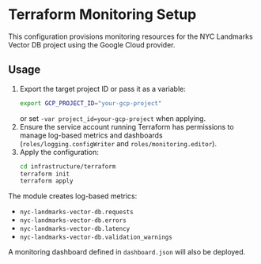 # Terraform Monitoring Setup

This configuration provisions monitoring resources for the NYC Landmarks Vector DB project using the Google Cloud provider.

## Usage

1. Export the target project ID or pass it as a variable:
   ```bash
   export GCP_PROJECT_ID="your-gcp-project"
   ```
   or set `-var project_id=your-gcp-project` when applying.
1. Ensure the service account running Terraform has permissions to manage log-based metrics and dashboards (`roles/logging.configWriter` and `roles/monitoring.editor`).
1. Apply the configuration:
   ```bash
   cd infrastructure/terraform
   terraform init
   terraform apply
   ```

The module creates log-based metrics:

- `nyc-landmarks-vector-db.requests`
- `nyc-landmarks-vector-db.errors`
- `nyc-landmarks-vector-db.latency`
- `nyc-landmarks-vector-db.validation_warnings`

A monitoring dashboard defined in `dashboard.json` will also be deployed.
